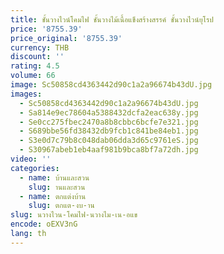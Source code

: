 ```yaml
---
title: ชั้นวางไวน์โคมไฟ ชั้นวางไม้เนื้อแข็งสร้างสรรค์ ชั้นวางไวน์ยุโรป
price: '8755.39'
price_original: '8755.39'
currency: THB
discount: ''
rating: 4.5
volume: 66
image: Sc50858cd4363442d90c1a2a96674b43dU.jpg
images:
  - Sc50858cd4363442d90c1a2a96674b43dU.jpg
  - Sa814e9ec78604a5388432dcfa2eac638y.jpg
  - Se0cc275fbec2470a8b8cbbc6bcfe7e321.jpg
  - S689bbe56fd38432db9fcb1c841be84eb1.jpg
  - S3e0d7c79b8c048dab06dda3d65c9761eS.jpg
  - S30967abeb1eb4aaf981b9bca8bf7a72dh.jpg
video: ''
categories:
  - name: บ้านและสวน
    slug: านและสวน
  - name: ตกแต่งบ้าน
    slug: ตกแต-งบ-าน
slug: นวางไวน-โคมไฟ-นวางไม-เน-อแข
encode: oEXV3nG
lang: th
---
```

  